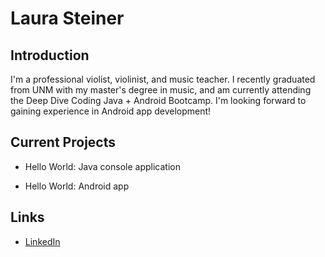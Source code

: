 # Laura Steiner

## Introduction

I'm a professional violist, violinist, and music teacher. I recently 
graduated from UNM with my master's degree in music, and am currently 
attending the Deep Dive Coding Java + Android Bootcamp. I'm looking 
forward to gaining experience in Android app development!

## Current Projects

* Hello World: Java console application 

* Hello World: Android app 

## Links

* [LinkedIn](www.linkedin.com/in/laura-steiner-a5a50a3b)
